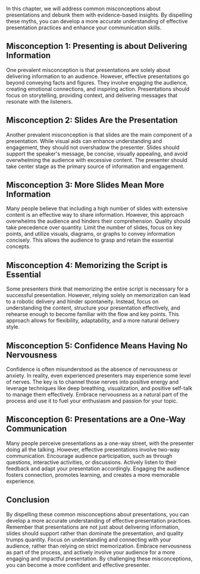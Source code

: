 
In this chapter, we will address common misconceptions about presentations and debunk them with evidence-based insights. By dispelling these myths, you can develop a more accurate understanding of effective presentation practices and enhance your communication skills.

**Misconception 1: Presenting is about Delivering Information**
---------------------------------------------------------------

One prevalent misconception is that presentations are solely about delivering information to an audience. However, effective presentations go beyond conveying facts and figures. They involve engaging the audience, creating emotional connections, and inspiring action. Presentations should focus on storytelling, providing context, and delivering messages that resonate with the listeners.

**Misconception 2: Slides Are the Presentation**
------------------------------------------------

Another prevalent misconception is that slides are the main component of a presentation. While visual aids can enhance understanding and engagement, they should not overshadow the presenter. Slides should support the speaker's message, be concise, visually appealing, and avoid overwhelming the audience with excessive content. The presenter should take center stage as the primary source of information and engagement.

**Misconception 3: More Slides Mean More Information**
------------------------------------------------------

Many people believe that including a high number of slides with extensive content is an effective way to share information. However, this approach overwhelms the audience and hinders their comprehension. Quality should take precedence over quantity. Limit the number of slides, focus on key points, and utilize visuals, diagrams, or graphs to convey information concisely. This allows the audience to grasp and retain the essential concepts.

**Misconception 4: Memorizing the Script is Essential**
-------------------------------------------------------

Some presenters think that memorizing the entire script is necessary for a successful presentation. However, relying solely on memorization can lead to a robotic delivery and hinder spontaneity. Instead, focus on understanding the content, structure your presentation effectively, and rehearse enough to become familiar with the flow and key points. This approach allows for flexibility, adaptability, and a more natural delivery style.

**Misconception 5: Confidence Means Having No Nervousness**
-----------------------------------------------------------

Confidence is often misunderstood as the absence of nervousness or anxiety. In reality, even experienced presenters may experience some level of nerves. The key is to channel those nerves into positive energy and leverage techniques like deep breathing, visualization, and positive self-talk to manage them effectively. Embrace nervousness as a natural part of the process and use it to fuel your enthusiasm and passion for your topic.

**Misconception 6: Presentations are a One-Way Communication**
--------------------------------------------------------------

Many people perceive presentations as a one-way street, with the presenter doing all the talking. However, effective presentations involve two-way communication. Encourage audience participation, such as through questions, interactive activities, or discussions. Actively listen to their feedback and adapt your presentation accordingly. Engaging the audience fosters connection, promotes learning, and creates a more memorable experience.

**Conclusion**
--------------

By dispelling these common misconceptions about presentations, you can develop a more accurate understanding of effective presentation practices. Remember that presentations are not just about delivering information, slides should support rather than dominate the presentation, and quality trumps quantity. Focus on understanding and connecting with your audience, rather than relying on strict memorization. Embrace nervousness as part of the process, and actively involve your audience for a more engaging and impactful presentation. By challenging these misconceptions, you can become a more confident and effective presenter.
